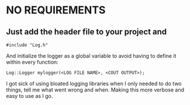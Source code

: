 # NO REQUIREMENTS
## Just add the header file to your project and 
```#include "Log.h"```

And initialize the logger as a global variable to avoid having to define it within every function:

```Log::Logger mylogger(<LOG FILE NAME>, <COUT OUTPUT>);```

I got sick of using bloated logging libraries when I only needed to do two things, tell me what went wrong and when. Making this more verbose and easy to use as I go.